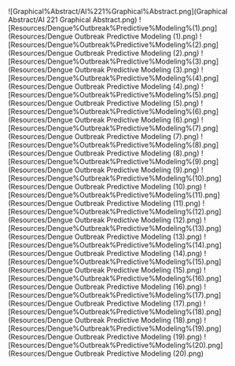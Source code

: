 ![Graphical%Abstract/AI%221%Graphical%Abstract.png](Graphical Abstract/AI 221 Graphical Abstract.png)
![Resources/Dengue%Outbreak%Predictive%Modeling%(1).png](Resources/Dengue Outbreak Predictive Modeling (1).png)
![Resources/Dengue%Outbreak%Predictive%Modeling%(2).png](Resources/Dengue Outbreak Predictive Modeling (2).png)
![Resources/Dengue%Outbreak%Predictive%Modeling%(3).png](Resources/Dengue Outbreak Predictive Modeling (3).png)
![Resources/Dengue%Outbreak%Predictive%Modeling%(4).png](Resources/Dengue Outbreak Predictive Modeling (4).png)
![Resources/Dengue%Outbreak%Predictive%Modeling%(5).png](Resources/Dengue Outbreak Predictive Modeling (5).png)
![Resources/Dengue%Outbreak%Predictive%Modeling%(6).png](Resources/Dengue Outbreak Predictive Modeling (6).png)
![Resources/Dengue%Outbreak%Predictive%Modeling%(7).png](Resources/Dengue Outbreak Predictive Modeling (7).png)
![Resources/Dengue%Outbreak%Predictive%Modeling%(8).png](Resources/Dengue Outbreak Predictive Modeling (8).png)
![Resources/Dengue%Outbreak%Predictive%Modeling%(9).png](Resources/Dengue Outbreak Predictive Modeling (9).png)
![Resources/Dengue%Outbreak%Predictive%Modeling%(10).png](Resources/Dengue Outbreak Predictive Modeling (10).png)
![Resources/Dengue%Outbreak%Predictive%Modeling%(11).png](Resources/Dengue Outbreak Predictive Modeling (11).png)
![Resources/Dengue%Outbreak%Predictive%Modeling%(12).png](Resources/Dengue Outbreak Predictive Modeling (12).png)
![Resources/Dengue%Outbreak%Predictive%Modeling%(13).png](Resources/Dengue Outbreak Predictive Modeling (13).png)
![Resources/Dengue%Outbreak%Predictive%Modeling%(14).png](Resources/Dengue Outbreak Predictive Modeling (14).png)
![Resources/Dengue%Outbreak%Predictive%Modeling%(15).png](Resources/Dengue Outbreak Predictive Modeling (15).png)
![Resources/Dengue%Outbreak%Predictive%Modeling%(16).png](Resources/Dengue Outbreak Predictive Modeling (16).png)
![Resources/Dengue%Outbreak%Predictive%Modeling%(17).png](Resources/Dengue Outbreak Predictive Modeling (17).png)
![Resources/Dengue%Outbreak%Predictive%Modeling%(18).png](Resources/Dengue Outbreak Predictive Modeling (18).png)
![Resources/Dengue%Outbreak%Predictive%Modeling%(19).png](Resources/Dengue Outbreak Predictive Modeling (19).png)
![Resources/Dengue%Outbreak%Predictive%Modeling%(20).png](Resources/Dengue Outbreak Predictive Modeling (20).png)